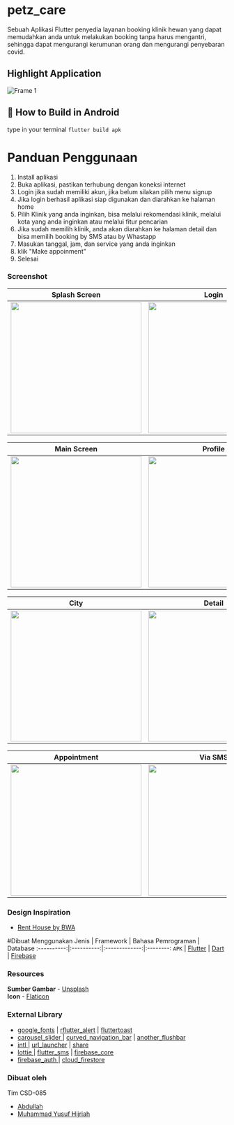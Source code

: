 # petz_care
Sebuah Aplikasi Flutter penyedia layanan booking klinik hewan yang dapat memudahkan anda untuk melakukan booking tanpa harus mengantri, sehingga dapat mengurangi kerumunan orang dan mengurangi penyebaran covid.

## Highlight Application
![Frame 1](https://user-images.githubusercontent.com/56897716/147253210-bb449f70-0048-423a-8a51-4c5b8edf8bc9.png)

## :hammer: How to Build in Android
type in your terminal `flutter build apk`


# Panduan Penggunaan
1. Install aplikasi
2. Buka aplikasi, pastikan terhubung dengan koneksi internet
3. Login jika sudah memiliki akun, jika belum silakan pilih menu signup
4. Jika login berhasil aplikasi siap digunakan dan diarahkan ke halaman home
5. Pilih Klinik yang anda inginkan, bisa melalui rekomendasi klinik, melalui kota yang anda inginkan atau melalui fitur pencarian
6. Jika sudah memilih klinik, anda akan diarahkan ke halaman detail dan bisa memilih booking by SMS atau by Whastapp
7. Masukan tanggal, jam, dan service yang anda inginkan
8. klik "Make appoinment"
9. Selesai

### Screenshot

Splash Screen | Login | Register 
:----------:|:----------:|:-------------:
<img src = "https://user-images.githubusercontent.com/56897716/147352872-b40de41d-03a5-4330-8c2d-43b3f30161f3.png" height=300/> | <img src = "https://user-images.githubusercontent.com/56897716/147352784-39daf001-91ab-42f1-97a7-528206139df2.png" height=300/> | <img src = "https://user-images.githubusercontent.com/56897716/147352804-de2b5aee-dea2-449a-aa07-9c30563a5755.png" height=300/>

Main Screen | Profile | Search 
:----------:|:----------:|:-------------:
<img src = "https://user-images.githubusercontent.com/56897716/147352983-ee44ba7e-970c-4e3a-9fbc-50456b594c60.png" height=300/> | <img src = "https://user-images.githubusercontent.com/56897716/147353015-2b0d1bee-32a8-4d7b-9d18-04b86e47b19e.png" height=300/> | <img src = "https://user-images.githubusercontent.com/56897716/147353083-1ff89e0e-67fd-4f26-ac66-9a31573dd17c.png" height=300/>

City | Detail | Maps 
:----------:|:----------:|:-------------:
<img src = "https://user-images.githubusercontent.com/56897716/147353204-a6846414-573d-438f-92c3-b721d49433e0.png" height=300/> | <img src = "https://user-images.githubusercontent.com/56897716/147353219-1723f0e8-cb87-4b64-9ae7-11e2ef2eb717.png" height=300/> | <img src = "https://user-images.githubusercontent.com/56897716/147353258-2031ca84-7610-4544-82a7-6d3df57ec7a5.png" height=300/>

Appointment | Via SMS | Via WA | Share 
:----------:|:----------:|:-------------:|:-------------:
<img src = "https://user-images.githubusercontent.com/56897716/147353357-36d58c6e-1dfa-4457-9c0e-196f2fbab6cf.png" height=300/> | <img src = "https://user-images.githubusercontent.com/56897716/147353380-03f06bbf-ff8e-420a-b3c4-2cc2385df59e.png" height=300/> | <img src = "https://user-images.githubusercontent.com/56897716/147353396-f29ae7b7-19b8-43b1-8ebc-bb580dc788cd.png" height=300/> | <img src = "https://user-images.githubusercontent.com/56897716/147353538-04e30ce2-cc36-4200-a26d-46bde02c9a83.png" height=300/>


### Design Inspiration

- [Rent House by BWA](https://pixel.buildwithangga.com/details/rent-house-ui-design)

#Dibuat Menggunakan
Jenis | Framework | Bahasa Pemrograman | Database
:----------:|:----------:|:-------------:|:--------:
`APK` | [Flutter](https://flutter.dev/)  | [Dart](https://dart.dev/) | [Firebase](https://firebase.google.com/)

### Resources
__Sumber Gambar__ - [Unsplash](https://unsplash.com/)<br>
__Icon__ - [Flaticon](https://www.flaticon.com/)<br>

### External Library
- [google_fonts](https://pub.dev/packages/google_fonts) | [rflutter_alert](https://pub.dev/packages/rflutter_alert) | [fluttertoast](https://pub.dev/packages/fluttertoast) 
- [carousel_slider ](https://pub.dev/packages/carousel_slider) | [curved_navigation_bar](https://pub.dev/packages/curved_navigation_bar) | [another_flushbar](https://pub.dev/packages/another_flushbar) 
- [intl ](https://pub.dev/packages/intl) | [url_launcher](https://pub.dev/packages/url_launcher) | [share](https://pub.dev/packages/share) 
- [lottie ](https://pub.dev/packages/lottie) | [flutter_sms](https://pub.dev/packages/flutter_sms) | [firebase_core](https://pub.dev/packages/firebase_core) 
- [firebase_auth ](https://pub.dev/packages/firebase_auth) | [cloud_firestore](https://pub.dev/packages/cloud_firestore)

### Dibuat oleh
Tim CSD-085
- [Abdullah](https://github.com/abdullahJufri)
- [Muhammad Yusuf Hijriah](https://github.com/yusufhijriah)
